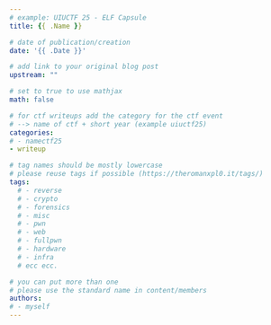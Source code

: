 ```yaml
---
# example: UIUCTF 25 - ELF Capsule
title: {{ .Name }}

# date of publication/creation
date: '{{ .Date }}'

# add link to your original blog post
upstream: ""

# set to true to use mathjax
math: false

# for ctf writeups add the category for the ctf event
# --> name of ctf + short year (example uiuctf25)
categories:
# - namectf25
- writeup

# tag names should be mostly lowercase
# please reuse tags if possible (https://theromanxpl0.it/tags/)
tags:
  # - reverse
  # - crypto
  # - forensics
  # - misc
  # - pwn
  # - web
  # - fullpwn
  # - hardware
  # - infra
  # ecc ecc.

# you can put more than one
# please use the standard name in content/members
authors:
# - myself
---
```

